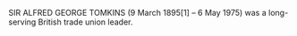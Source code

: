 SIR ALFRED GEORGE TOMKINS (9 March 1895[1] – 6 May 1975) was a long-serving British trade union leader.
